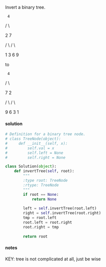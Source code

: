 Invert a binary tree.

     4
   /   \
   
  2     7
  
 / \   / \
 
1   3 6   9

to

     4
     
   /   \
   
  7     2
  
 / \   / \
 
9   6 3   1


#### solution

```python
# Definition for a binary tree node.
# class TreeNode(object):
#     def __init__(self, x):
#         self.val = x
#         self.left = None
#         self.right = None

class Solution(object):
    def invertTree(self, root):
        """
        :type root: TreeNode
        :rtype: TreeNode
        """
        if root == None:
            return None
            
        left = self.invertTree(root.left)
        right = self.invertTree(root.right)
        tmp = root.left
        root.left = root.right
        root.right = tmp
        
        return root
  ```
  
  #### notes
  
  KEY: tree is not complicated at all, just be wise
